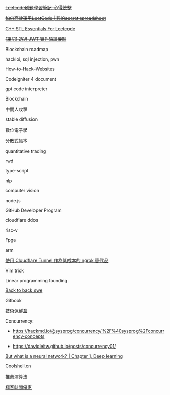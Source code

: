 
  

~~[Leetcode刷題學習筆記–心得統整](https://hackmd.io/@meyr543/r1skFcvgY#Leetcode%E5%88%B7%E9%A1%8C%E5%AD%B8%E7%BF%92%E7%AD%86%E8%A8%98%E2%80%93%E5%BF%83%E5%BE%97%E7%B5%B1%E6%95%B4)~~

  

~~[如何高效運用LeetCode | 我的secret spreadsheet](https://www.youtube.com/watch?v=ucTL2ZdcyOs&ab_channel=AHTech)~~

  

~~[C++ STL Essentials For Leetcode](https://medium.com/@himanshusingh2719/c-stl-essentials-for-leetcode-2b9d97307feb)~~

  

~~[\[筆記\] 透過 JWT 實作驗證機制](https://medium.com/%E9%BA%A5%E5%85%8B%E7%9A%84%E5%8D%8A%E8%B7%AF%E5%87%BA%E5%AE%B6%E7%AD%86%E8%A8%98/%E7%AD%86%E8%A8%98-%E9%80%8F%E9%81%8E-jwt-%E5%AF%A6%E4%BD%9C%E9%A9%97%E8%AD%89%E6%A9%9F%E5%88%B6-2e64d72594f8)~~

  

Blockchain roadmap

  

hackloi, sql injection, pwn

  

How-to-Hack-Websites

  

Codeigniter 4 document

  

gpt code interpreter

  

Blockchain

  

中間人攻擊

  

stable diffusion

  

數位電子學

  

分散式帳本

  

quantitative trading

  

rwd

  

type-script

  

nlp

  

computer vision

  

node.js

  

GitHub Developer Program

  

cloudflare ddos

  

risc-v

  

Fpga

  

arm

  

[使用 Cloudflare Tunnel 作為低成本的 ngrok 替代品](https://medium.com/@zetavg/%E4%BD%BF%E7%94%A8-cloudflare-tunnel-%E4%BD%9C%E7%82%BA%E4%BD%8E%E6%88%90%E6%9C%AC%E7%9A%84-ngrok-%E6%9B%BF%E4%BB%A3%E5%93%81-6b0aaef97557)

  

Vim trick

  

Linear programming founding

  

[Back to back swe](https://backtobackswe.com/)

  

Gitbook

  

[技術保鮮盒](https://medium.com/mr-efacani-teatime)

  

Concurrency:

  

- https://hackmd.io/@sysprog/concurrency/%2F%40sysprog%2Fconcurrency-concepts

  

- https://davidleitw.github.io/posts/concurrency01/

  

[But what is a neural network? | Chapter 1, Deep learning](https://www.youtube.com/watch?v=aircAruvnKk&ab_channel=3Blue1Brown)

  

Coolshell.cn

  

推薦演算法

  

[極客時間優惠](https://leetcode.wang/%E6%9E%81%E5%AE%A2%E6%97%B6%E9%97%B4%E4%BC%98%E6%83%A0%E7%BA%A2%E5%8C%85%E8%BF%94%E7%8E%B0.html)